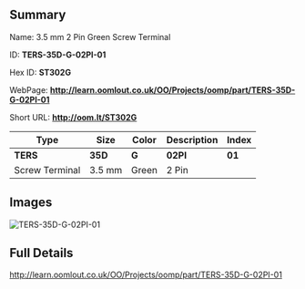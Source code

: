 

## Summary
 
Name:  3.5 mm 2 Pin Green Screw Terminal 

ID: __TERS-35D-G-02PI-01__

Hex ID: __ST302G__

WebPage: __http://learn.oomlout.co.uk/OO/Projects/oomp/part/TERS-35D-G-02PI-01__

Short URL: __http://oom.lt/ST302G__


| Type   | Size   | Color   | Description   | Index   |    
| ----- | ------   | ------   | -----   | ----   |    
| __TERS__   					| __35D__   					| __G__    						| __02PI__    					| __01__ |    
| Screw Terminal		| 3.5 mm	| Green		| 2 Pin	| 	|

## Images
![TERS-35D-G-02PI-01](http://oomlout.com/oomp-gen/parts/TERS-35D-G-02PI-01/TERS-35D-G-02PI-01_420.jpg)

## Full Details

 http://learn.oomlout.co.uk/OO/Projects/oomp/part/TERS-35D-G-02PI-01

